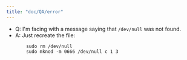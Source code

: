 ```yaml
---
title: "doc/QA/error"
---
```


* Q: I'm facing with a message saying that `/dev/null` was not found.
* A: Just recreate the file:
    ```
        sudo rm /dev/null
        sudo mknod -m 0666 /dev/null c 1 3   
    ``` 

